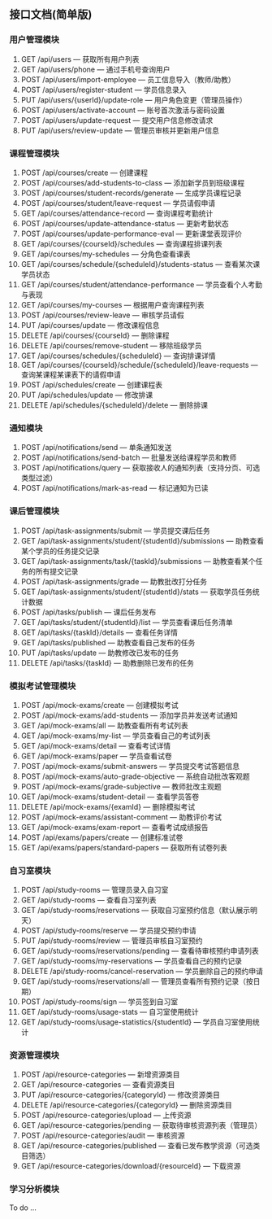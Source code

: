 ## 接口文档(简单版)
### 用户管理模块
1. GET /api/users — 获取所有用户列表
2. GET /api/users/phone — 通过手机号查询用户
3. POST /api/users/import-employee — 员工信息导入（教师/助教）
4. POST /api/users/register-student — 学员信息录入
5. PUT /api/users/{userId}/update-role — 用户角色变更（管理员操作）
6. POST /api/users/activate-account — 账号首次激活与密码设置
7. POST /api/users/update-request — 提交用户信息修改请求
8. PUT /api/users/review-update — 管理员审核并更新用户信息

### 课程管理模块
1. POST /api/courses/create — 创建课程
2. POST /api/courses/add-students-to-class — 添加新学员到班级课程
3. POST /api/courses/student-records/generate — 生成学员课程记录
4. POST /api/courses/student/leave-request — 学员请假申请
5. GET /api/courses/attendance-record — 查询课程考勤统计
6. POST /api/courses/update-attendance-status — 更新考勤状态
7. POST /api/courses/update-performance-eval — 更新课堂表现评价
8. GET /api/courses/{courseId}/schedules — 查询课程排课列表
9. GET /api/courses/my-schedules — 分角色查看课表
10. GET /api/courses/schedule/{scheduleId}/students-status — 查看某次课学员状态
11. GET /api/courses/student/attendance-performance — 学员查看个人考勤与表现
12. GET /api/courses/my-courses — 根据用户查询课程列表
13. POST /api/courses/review-leave — 审核学员请假
14. PUT /api/courses/update — 修改课程信息
15. DELETE /api/courses/{courseId} — 删除课程
16. DELETE /api/courses/remove-student — 移除班级学员
17. GET /api/courses/schedules/{scheduleId} — 查询排课详情
18. GET /api/courses/{courseId}/schedule/{scheduleId}/leave-requests — 查询某课程某课表下的请假申请
19. POST /api/schedules/create — 创建课程表
20. PUT /api/schedules/update — 修改排课
21. DELETE /api/schedules/{scheduleId}/delete — 删除排课

### 通知模块
1. POST /api/notifications/send — 单条通知发送
2. POST /api/notifications/send-batch — 批量发送给课程学员和教师
3. POST /api/notifications/query — 获取接收人的通知列表（支持分页、可选类型过滤）
4. POST /api/notifications/mark-as-read — 标记通知为已读

### 课后管理模块
1. POST /api/task-assignments/submit — 学员提交课后任务
2. GET /api/task-assignments/student/{studentId}/submissions — 助教查看某个学员的任务提交记录
3. GET /api/task-assignments/task/{taskId}/submissions — 助教查看某个任务的所有提交记录
4. POST /api/task-assignments/grade — 助教批改打分任务
5. GET /api/task-assignments/student/{studentId}/stats — 获取学员任务统计数据
6. POST /api/tasks/publish — 课后任务发布
7. GET /api/tasks/student/{studentId}/list — 学员查看课后任务清单
8. GET /api/tasks/{taskId}/details — 查看任务详情
9. GET /api/tasks/published — 助教查看自己发布的任务
10. PUT /api/tasks/update — 助教修改已发布的任务
11. DELETE /api/tasks/{taskId} — 助教删除已发布的任务

### 模拟考试管理模块
1. POST /api/mock-exams/create — 创建模拟考试
2. POST /api/mock-exams/add-students — 添加学员并发送考试通知
3. GET /api/mock-exams/all — 助教查看所有考试列表
4. GET /api/mock-exams/my-list — 学员查看自己的考试列表
5. GET /api/mock-exams/detail — 查看考试详情
6. GET /api/mock-exams/paper — 学员查看试卷
7. POST /api/mock-exams/submit-answers — 学员提交考试答题信息
8. POST /api/mock-exams/auto-grade-objective — 系统自动批改客观题
9. POST /api/mock-exams/grade-subjective — 教师批改主观题
10. GET /api/mock-exams/student-detail — 查看学员答卷
11. DELETE /api/mock-exams/{examId} — 删除模拟考试
12. POST /api/mock-exams/assistant-comment — 助教评价考试
13. GET /api/mock-exams/exam-report — 查看考试成绩报告
14. POST /api/exams/papers/create — 创建标准试卷
15. GET /api/exams/papers/standard-papers — 获取所有试卷列表

### 自习室模块
1. POST /api/study-rooms — 管理员录入自习室
2. GET /api/study-rooms — 查看自习室列表
3. GET /api/study-rooms/reservations — 获取自习室预约信息（默认展示明天）
4. POST /api/study-rooms/reserve — 学员提交预约申请
5. PUT /api/study-rooms/review — 管理员审核自习室预约
6. GET /api/study-rooms/reservations/pending — 查看待审核预约申请列表
7. GET /api/study-rooms/my-reservations — 学员查看自己的预约记录
8. DELETE /api/study-rooms/cancel-reservation — 学员删除自己的预约申请
9. GET /api/study-rooms/reservations/all — 管理员查看所有预约记录（按日期）
10. POST /api/study-rooms/sign — 学员签到自习室
11. GET /api/study-rooms/usage-stats — 自习室使用统计
12. GET /api/study-rooms/usage-statistics/{studentId} — 学员自习室使用统计

### 资源管理模块
1. POST /api/resource-categories — 新增资源类目
2. GET /api/resource-categories — 查看资源类目
3. PUT /api/resource-categories/{categoryId} — 修改资源类目
4. DELETE /api/resource-categories/{categoryId} — 删除资源类目
5. POST /api/resource-categories/upload — 上传资源
6. GET /api/resource-categories/pending — 获取待审核资源列表（管理员）
7. POST /api/resource-categories/audit — 审核资源
8. GET /api/resource-categories/published — 查看已发布教学资源（可选类目筛选）
9. GET /api/resource-categories/download/{resourceId} — 下载资源

### 学习分析模块

To do ...
